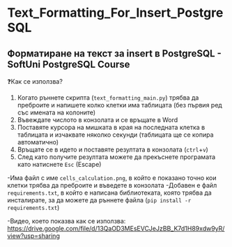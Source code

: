 # Text_Formatting_For_Insert_PostgreSQL
## Форматиране на текст за insert в PostgreSQL - SoftUni PostgreSQL Course

❓Как се използва?
1. Когато ръннете скрипта (`text_formatting_main.py`) трябва да преброите и напишете колко клетки има таблицата (без първия ред със имената на колоните)
2. Въвеждате числото в конзолата и се връщате в Word
3. Поставяте курсора на мишката в края на последната клетка в таблицата и изчаквате няколко секунди (таблицата ще се копира автоматично)
4. Връщате се в идето и поставяте резултата в конзолата (`ctrl`+`v`)
5. След като получите резултата можете да прекъснете програмата като натиснете `Esc` (Escape)

-Има файл с име `cells_calculation.png`, в който е показано точно кои клетки трябва да преброите и въведете в конзолата
-Добавен е файл `requirements.txt`, в който е написана библиотеката, която трябва да инсталирате, за да можете да ръннете файла (`pip install -r requirements.txt`)

-Видео, което показва как се използва: https://drive.google.com/file/d/13QaOD3MEsEVCJeJzBB_K7d1H89xdw9yR/view?usp=sharing
